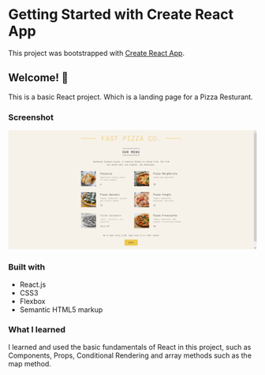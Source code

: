 # Getting Started with Create React App

This project was bootstrapped with [Create React App](https://github.com/facebook/create-react-app).

## Welcome! 👋

This is a basic React project. Which is a landing page for a Pizza Resturant.

### Screenshot

![screenshot](/public/ss.png)

### Built with

- React.js
- CSS3
- Flexbox
- Semantic HTML5 markup

### What I learned

I learned and used the basic fundamentals of React in this project, such as Components, Props, Conditional Rendering and array methods such as the map method.
